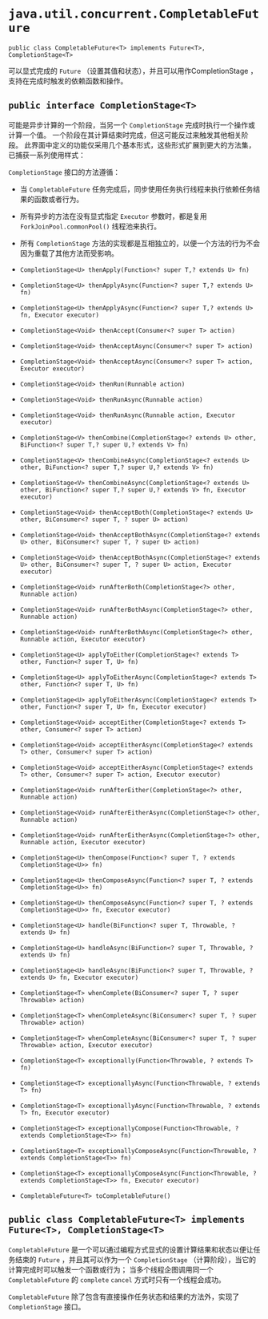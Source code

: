# `java.util.concurrent.CompletableFuture`

`public class CompletableFuture<T> implements Future<T>, CompletionStage<T>`

可以显式完成的 `Future` （设置其值和状态），并且可以用作CompletionStage ，支持在完成时触发的依赖函数和操作。

## `public interface CompletionStage<T>`

可能是异步计算的一个阶段，当另一个 `CompletionStage` 完成时执行一个操作或计算一个值。
一个阶段在其计算结束时完成，但这可能反过来触发其他相关阶段。
此界面中定义的功能仅采用几个基本形式，这些形式扩展到更大的方法集，已捕获一系列使用样式：

`CompletionStage` 接口的方法遵循：

* 当 `CompletableFuture` 任务完成后，同步使用任务执行线程来执行依赖任务结果的函数或者行为。
* 所有异步的方法在没有显式指定 `Executor` 参数时，都是复用 `ForkJoinPool.commonPool()` 线程池来执行。
* 所有 `CompletionStage` 方法的实现都是互相独立的，以便一个方法的行为不会因为重载了其他方法而受影响。

* `CompletionStage<U> thenApply(Function<? super T,? extends U> fn)`
* `CompletionStage<U> thenApplyAsync(Function<? super T,? extends U> fn)`
* `CompletionStage<U> thenApplyAsync(Function<? super T,? extends U> fn, Executor executor)`

* `CompletionStage<Void> thenAccept(Consumer<? super T> action)`
* `CompletionStage<Void> thenAcceptAsync(Consumer<? super T> action)`
* `CompletionStage<Void> thenAcceptAsync(Consumer<? super T> action, Executor executor)`

* `CompletionStage<Void> thenRun(Runnable action)`
* `CompletionStage<Void> thenRunAsync(Runnable action)`
* `CompletionStage<Void> thenRunAsync(Runnable action, Executor executor)`

* `CompletionStage<V> thenCombine(CompletionStage<? extends U> other, BiFunction<? super T,? super U,? extends V> fn)`
* `CompletionStage<V> thenCombineAsync(CompletionStage<? extends U> other, BiFunction<? super T,? super U,? extends V> fn)`
* `CompletionStage<V> thenCombineAsync(CompletionStage<? extends U> other, BiFunction<? super T,? super U,? extends V> fn, Executor executor)`

* `CompletionStage<Void> thenAcceptBoth(CompletionStage<? extends U> other, BiConsumer<? super T, ? super U> action)`
* `CompletionStage<Void> thenAcceptBothAsync(CompletionStage<? extends U> other, BiConsumer<? super T, ? super U> action)`
* `CompletionStage<Void> thenAcceptBothAsync(CompletionStage<? extends U> other, BiConsumer<? super T, ? super U> action, Executor executor)`

* `CompletionStage<Void> runAfterBoth(CompletionStage<?> other, Runnable action)`
* `CompletionStage<Void> runAfterBothAsync(CompletionStage<?> other, Runnable action)`
* `CompletionStage<Void> runAfterBothAsync(CompletionStage<?> other, Runnable action, Executor executor)`

* `CompletionStage<U> applyToEither(CompletionStage<? extends T> other, Function<? super T, U> fn)`
* `CompletionStage<U> applyToEitherAsync(CompletionStage<? extends T> other, Function<? super T, U> fn)`
* `CompletionStage<U> applyToEitherAsync(CompletionStage<? extends T> other, Function<? super T, U> fn, Executor executor)`

* `CompletionStage<Void> acceptEither(CompletionStage<? extends T> other, Consumer<? super T> action)`
* `CompletionStage<Void> acceptEitherAsync(CompletionStage<? extends T> other, Consumer<? super T> action)`
* `CompletionStage<Void> acceptEitherAsync(CompletionStage<? extends T> other, Consumer<? super T> action, Executor executor)`

* `CompletionStage<Void> runAfterEither(CompletionStage<?> other, Runnable action)`
* `CompletionStage<Void> runAfterEitherAsync(CompletionStage<?> other, Runnable action)`
* `CompletionStage<Void> runAfterEitherAsync(CompletionStage<?> other, Runnable action, Executor executor)`

* `CompletionStage<U> thenCompose(Function<? super T, ? extends CompletionStage<U>> fn)`
* `CompletionStage<U> thenComposeAsync(Function<? super T, ? extends CompletionStage<U>> fn)`
* `CompletionStage<U> thenComposeAsync(Function<? super T, ? extends CompletionStage<U>> fn, Executor executor)`

* `CompletionStage<U> handle(BiFunction<? super T, Throwable, ? extends U> fn)`
* `CompletionStage<U> handleAsync(BiFunction<? super T, Throwable, ? extends U> fn)`
* `CompletionStage<U> handleAsync(BiFunction<? super T, Throwable, ? extends U> fn, Executor executor)`

* `CompletionStage<T> whenComplete(BiConsumer<? super T, ? super Throwable> action)`
* `CompletionStage<T> whenCompleteAsync(BiConsumer<? super T, ? super Throwable> action)`
* `CompletionStage<T> whenCompleteAsync(BiConsumer<? super T, ? super Throwable> action, Executor executor)`

* `CompletionStage<T> exceptionally(Function<Throwable, ? extends T> fn)`
* `CompletionStage<T> exceptionallyAsync(Function<Throwable, ? extends T> fn)`
* `CompletionStage<T> exceptionallyAsync(Function<Throwable, ? extends T> fn, Executor executor)`

* `CompletionStage<T> exceptionallyCompose(Function<Throwable, ? extends CompletionStage<T>> fn)`
* `CompletionStage<T> exceptionallyComposeAsync(Function<Throwable, ? extends CompletionStage<T>> fn)`
* `CompletionStage<T> exceptionallyComposeAsync(Function<Throwable, ? extends CompletionStage<T>> fn, Executor executor)`

* `CompletableFuture<T> toCompletableFuture()`

## `public class CompletableFuture<T> implements Future<T>, CompletionStage<T>`

`CompletableFuture` 是一个可以通过编程方式显式的设置计算结果和状态以便让任务结束的 `Future` ，并且其可以作为一个 `CompletionStage` （计算阶段），当它的计算完成时可以触发一个函数或行为；
当多个线程企图调用同一个 `CompletableFuture` 的 `complete` `cancel` 方式时只有一个线程会成功。

`CompletableFuture` 除了包含有直接操作任务状态和结果的方法外，实现了 `CompletionStage` 接口。
